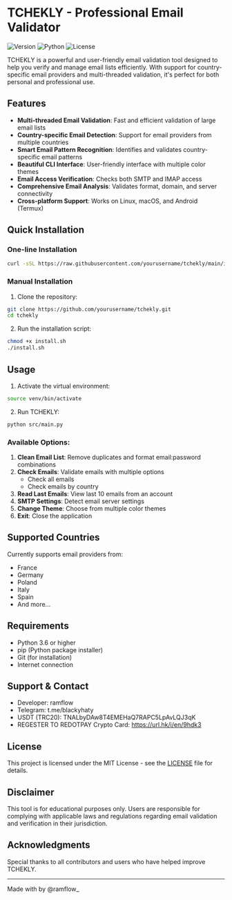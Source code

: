 # TCHEKLY - Professional Email Validator

![Version](https://img.shields.io/badge/version-1.0-blue)
![Python](https://img.shields.io/badge/python-3.6%2B-blue)
![License](https://img.shields.io/badge/license-MIT-green)

TCHEKLY is a powerful and user-friendly email validation tool designed to help you verify and manage email lists efficiently. With support for country-specific email providers and multi-threaded validation, it's perfect for both personal and professional use.

## Features

- **Multi-threaded Email Validation**: Fast and efficient validation of large email lists
- **Country-specific Email Detection**: Support for email providers from multiple countries
- **Smart Email Pattern Recognition**: Identifies and validates country-specific email patterns
- **Beautiful CLI Interface**: User-friendly interface with multiple color themes
- **Email Access Verification**: Checks both SMTP and IMAP access
- **Comprehensive Email Analysis**: Validates format, domain, and server connectivity
- **Cross-platform Support**: Works on Linux, macOS, and Android (Termux)

## Quick Installation

### One-line Installation
```bash
curl -sSL https://raw.githubusercontent.com/yourusername/tchekly/main/install.sh | bash
```

### Manual Installation
1. Clone the repository:
```bash
git clone https://github.com/yourusername/tchekly.git
cd tchekly
```

2. Run the installation script:
```bash
chmod +x install.sh
./install.sh
```

## Usage

1. Activate the virtual environment:
```bash
source venv/bin/activate
```

2. Run TCHEKLY:
```bash
python src/main.py
```

### Available Options:
1. **Clean Email List**: Remove duplicates and format email:password combinations
2. **Check Emails**: Validate emails with multiple options
   - Check all emails
   - Check emails by country
3. **Read Last Emails**: View last 10 emails from an account
4. **SMTP Settings**: Detect email server settings
5. **Change Theme**: Choose from multiple color themes
6. **Exit**: Close the application

## Supported Countries

Currently supports email providers from:
- France
- Germany
- Poland
- Italy
- Spain
- And more...

## Requirements

- Python 3.6 or higher
- pip (Python package installer)
- Git (for installation)
- Internet connection

## Support & Contact

- Developer: ramflow
- Telegram: t.me/blackyhaty
- USDT (TRC20): TNALbyDAw8T4EMEHaQ7RAPC5LpAvLQJ3qK
- REGESTER TO REDOTPAY Crypto Card: https://url.hk/i/en/9hdk3

## License

This project is licensed under the MIT License - see the [LICENSE](LICENSE) file for details.

## Disclaimer

This tool is for educational purposes only. Users are responsible for complying with applicable laws and regulations regarding email validation and verification in their jurisdiction.

## Acknowledgments

Special thanks to all contributors and users who have helped improve TCHEKLY.

---
Made with by @ramflow_
